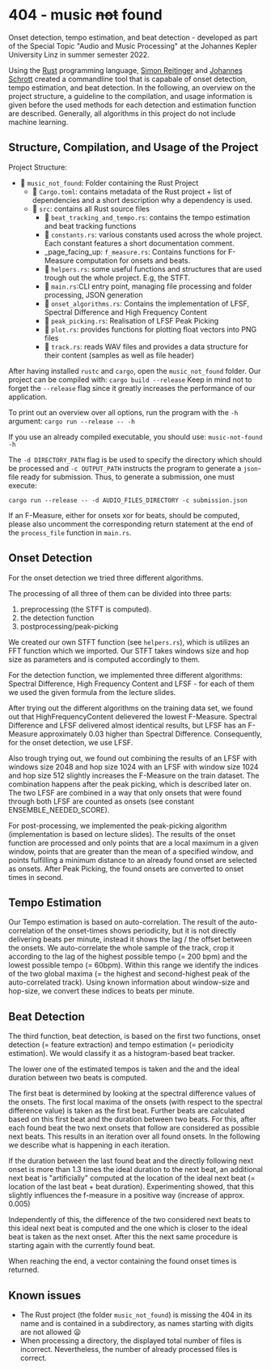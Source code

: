 # 404 - music ~~not~~ found

Onset detection, tempo estimation, and beat detection - developed as part of the Special Topic "Audio and Music
Processing"
at the Johannes Kepler University Linz in summer semester 2022.

Using the [Rust](https://www.rust-lang.org/) programming language, [Simon Reitinger](https://github.com/Simre1)
and [Johannes Schrott](https://github.com/johannesschrott) created a commandline tool that is capabale of onset
detection, tempo estimation, and beat detection.
In the following, an overview on the project structure, a guideline to the compilation, and usage information is given
before the used methods for each detection and estimation function are described. Generally, all algorithms in this
project
do not include machine learning.

## Structure, Compilation, and Usage of the Project

Project Structure:

* :file_folder: `music_not_found`: Folder containing the Rust Project
    * :page_facing_up: `Cargo.toml`: contains metadata of the Rust project + list of dependencies and a short
      description
      why a dependency is used.
    * :file_folder: `src`: contains all Rust source files
        * :page_facing_up: `beat_tracking_and_tempo.rs`: contains the tempo estimation and beat tracking functions
        * :page_facing_up: `constants.rs`: various constants used across the whole project. Each constant features a
          short documentation comment.
        * _page_facing_up: `f_measure.rs`: Contains functions for F-Measure computation for onsets and beats.
        * :page_facing_up: `helpers.rs`: some useful functions and structures that are used trough out the whole
          project. E.g, the STFT.
        * :page_facing_up: `main.rs`:CLI entry point, managing file processing and folder processing, JSON generation
        * :page_facing_up: `onset_algorithms.rs`: Contains the implementation of LFSF, Spectral Difference and High
          Frequency Content
        * :page_facing_up: `peak_picking.rs`: Realisation of LFSF Peak Picking
        * :page_facing_up: `plot.rs`: provides functions for plotting float vectors into PNG files
        * :page_facing_up: `track.rs`: reads WAV files and provides a data structure for their content (samples as well
          as file header)

After having installed `rustc` and `cargo`, open the `music_not_found` folder. Our project can be compiled with:
`cargo build --release`
Keep in mind not to forget the `--release` flag since it greatly increases the performance of our application.

To print out an overview over all options, run the program with the `-h` argument:
`cargo run --release -- -h`

If you use an already compiled executable, you should use:
`music-not-found -h`

The `-d DIRECTORY_PATH` flag is be used to specify the directory which should be processed and `-c OUTPUT_PATH`
instructs the program to generate a `json`-file ready for submission. Thus, to generate a submission, one must execute:

`cargo run --release -- -d AUDIO_FILES_DIRECTORY -c submission.json`

If an F-Measure, either for onsets xor for beats, should be computed,
please also uncomment the corresponding return statement at the end of the `process_file` function in `main.rs`.

## Onset Detection

For the onset detection we tried three different algorithms.

The processing of all three of them can be divided into three parts:

1. preprocessing (the STFT is computed).
2. the detection function
3. postprocessing/peak-picking

We created our own STFT function (see `helpers.rs`), which is utilizes an FFT function which we imported. Our STFT
takes windows size and hop size as parameters and is computed accordingly to them.

For the detection function, we implemented three different algorithms:
Spectral Difference, High Frequency Content and LFSF - for each of them we used the given formula from the lecture
slides.

After trying out the different algorithms on the training data set, we found out that HighFrequencyContent delievered
the lowest F-Measure. Spectral Difference and LFSF delivered almost identical results, but LFSF has an F-Measure
approximately 0.03 higher than Spectral Difference.
Consequently, for the onset detection, we use LFSF.

Also trough trying out, we found out combining the results of an LFSF with windows size 2048 and hop size 1024 with an
LFSF with window size 1024 and hop size 512 slightly increases the F-Measure on the train dataset.
The combination happens after the peak picking, which is described later on. The two LFSF are combined in a way that
only onsets that were found through both LFSF are counted as onsets (see constant ENSEMBLE_NEEDED_SCORE).

For post-processing, we implemented the peak-picking algorithm (implementation is based on lecture slides). The results
of the onset function are processed and only points that are a local maximum in a given window, points that are greater
than the mean of a specified window, and points fulfilling a minimum distance to an already found onset are selected as
onsets. After Peak Picking, the found onsets are converted to onset times in second.

## Tempo Estimation

Our Tempo estimation is based on auto-correlation. The result of the auto-correlation of the onset-times shows
periodicity, but it is not
directly delivering beats per minute, instead it shows the lag / the offset between the onsets.
We auto-correlate the whole sample of the track, crop it according to the lag of the highest possible tempo (= 200 bpm)
and the lowest possible tempo (= 60bpm).
Within this range we identify the indices of the two global maxima (= the highest and second-highest peak of the
auto-correlated track). Using known information about window-size and hop-size, we convert these indices to beats per
minute.

## Beat Detection

The third function, beat detection, is based on the first two functions, onset detection (= feature extraction) and
tempo estimation (= periodicity estimation). We would classify it as a histogram-based beat tracker.

The lower one of the estimated tempos is taken and the and the ideal duration between two beats is computed.

The first beat is determined by looking at the spectral difference values of the onsets. The first local maxima of
the onsets (with respect to the spectral difference value) is taken as the first beat. Further beats are calculated
based on this first beat and the duration between two beats.
For this, after each found beat the two next onsets that
follow are considered as possible next beats.
This results in an iteration over all found onsets. In the following we describe what is happening in each iteration.

If the duration between the last found beat and the directly following next onset is more than 1.3 times the ideal
duration to
the next beat,
an additional next beat is "artificially" computed at the location of the ideal next beat
(= location of the last beat + beat duration). Experimenting showed, that this slightly influences the f-measure in
a positive way (increase of approx. 0.005)

Independently of this, the difference of the two considered next beats to this ideal next beat is computed and the
one which is closer to the ideal beat is taken as the next onset.
After this the next same procedure is starting again with the currently found beat.

When reaching the end, a vector containing the found onset times is returned.

## Known issues

* The Rust project (the folder `music_not_found`) is missing the 404 in its name and is contained in a subdirectory, as
  names starting with digits are
  not allowed :frowning:
* When processing a directory, the displayed total number of files is incorrect. Nevertheless, the number of already
  processed files is correct.